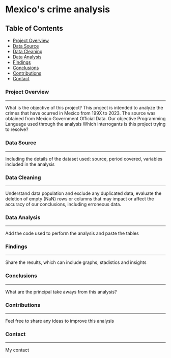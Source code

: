 # Mexico's crime analysis

## Table of Contents

- [Project Overview](#project-overview)
- [Data Source](#data-source)
- [Data Cleaning](#data-cleaning)
- [Data Analysis](#data-analysis)
- [Findings](#findings)
- [Conclusions](#conclusions)
- [Contributions](#contributions)
- [Contact](#contact)

### Project Overview
---
What is the objective of this project? This project is intended to analyze the crimes that have ocurred in Mexico from 199X to 2023. The source was obtained from Mexico Government Official Data. 
Our objective 
Programming Language used through the analysis
Which interrogants is this project trying to resolve? 

### Data Source
---
Including the details of the dataset used: source, period covered, variables included in the analysis

### Data Cleaning
---
Understand data population and exclude any duplicated data, evaluate the deletion of empty (NaN) rows or columns that may impact or affect the accuracy of our conclusions, including erroneous data.

### Data Analysis
---
Add the code used to perform the analysis and paste the tables 

### Findings 
---
Share the results, which can include graphs, stadistics and insights

### Conclusions
---
What are the principal take aways from this analysis?

### Contributions
---
Feel free to share any ideas to improve this analysis 

### Contact
---
My contact

